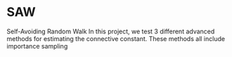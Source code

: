 # SAW
Self-Avoiding Random Walk 
In this project, we test 3 different advanced methods for estimating the connective constant.
These methods all include importance sampling
